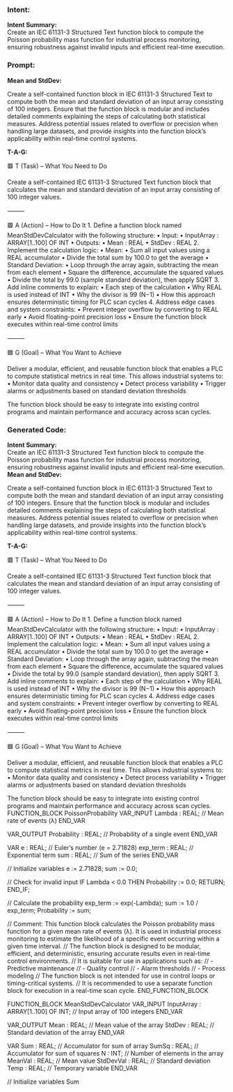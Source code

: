 ### Intent:
**Intent Summary:**  
Create an IEC 61131-3 Structured Text function block to compute the Poisson probability mass function for industrial process monitoring, ensuring robustness against invalid inputs and efficient real-time execution.

### Prompt:
**Mean and StdDev:**

Create a self-contained function block in IEC 61131-3 Structured Text to compute both the mean and standard deviation of an input array consisting of 100 integers. Ensure that the function block is modular and includes detailed comments explaining the steps of calculating both statistical measures. Address potential issues related to overflow or precision when handling large datasets, and provide insights into the function block’s applicability within real-time control systems.

**T-A-G:**

🟥 T (Task) – What You Need to Do

Create a self-contained IEC 61131-3 Structured Text function block that calculates the mean and standard deviation of an input array consisting of 100 integer values.

⸻

🟩 A (Action) – How to Do It
	1.	Define a function block named MeanStdDevCalculator with the following structure:
	•	Input:
	•	InputArray : ARRAY[1..100] OF INT
	•	Outputs:
	•	Mean : REAL
	•	StdDev : REAL
	2.	Implement the calculation logic:
	•	Mean:
	•	Sum all input values using a REAL accumulator
	•	Divide the total sum by 100.0 to get the average
	•	Standard Deviation:
	•	Loop through the array again, subtracting the mean from each element
	•	Square the difference, accumulate the squared values
	•	Divide the total by 99.0 (sample standard deviation), then apply SQRT
	3.	Add inline comments to explain:
	•	Each step of the calculation
	•	Why REAL is used instead of INT
	•	Why the divisor is 99 (N−1)
	•	How this approach ensures deterministic timing for PLC scan cycles
	4.	Address edge cases and system constraints:
	•	Prevent integer overflow by converting to REAL early
	•	Avoid floating-point precision loss
	•	Ensure the function block executes within real-time control limits

⸻

🟦 G (Goal) – What You Want to Achieve

Deliver a modular, efficient, and reusable function block that enables a PLC to compute statistical metrics in real time. This allows industrial systems to:
	•	Monitor data quality and consistency
	•	Detect process variability
	•	Trigger alarms or adjustments based on standard deviation thresholds

The function block should be easy to integrate into existing control programs and maintain performance and accuracy across scan cycles.

### Generated Code:
**Intent Summary:**  
Create an IEC 61131-3 Structured Text function block to compute the Poisson probability mass function for industrial process monitoring, ensuring robustness against invalid inputs and efficient real-time execution.
**Mean and StdDev:**

Create a self-contained function block in IEC 61131-3 Structured Text to compute both the mean and standard deviation of an input array consisting of 100 integers. Ensure that the function block is modular and includes detailed comments explaining the steps of calculating both statistical measures. Address potential issues related to overflow or precision when handling large datasets, and provide insights into the function block’s applicability within real-time control systems.

**T-A-G:**

🟥 T (Task) – What You Need to Do

Create a self-contained IEC 61131-3 Structured Text function block that calculates the mean and standard deviation of an input array consisting of 100 integer values.

⸻

🟩 A (Action) – How to Do It
	1.	Define a function block named MeanStdDevCalculator with the following structure:
	•	Input:
	•	InputArray : ARRAY[1..100] OF INT
	•	Outputs:
	•	Mean : REAL
	•	StdDev : REAL
	2.	Implement the calculation logic:
	•	Mean:
	•	Sum all input values using a REAL accumulator
	•	Divide the total sum by 100.0 to get the average
	•	Standard Deviation:
	•	Loop through the array again, subtracting the mean from each element
	•	Square the difference, accumulate the squared values
	•	Divide the total by 99.0 (sample standard deviation), then apply SQRT
	3.	Add inline comments to explain:
	•	Each step of the calculation
	•	Why REAL is used instead of INT
	•	Why the divisor is 99 (N−1)
	•	How this approach ensures deterministic timing for PLC scan cycles
	4.	Address edge cases and system constraints:
	•	Prevent integer overflow by converting to REAL early
	•	Avoid floating-point precision loss
	•	Ensure the function block executes within real-time control limits

⸻

🟦 G (Goal) – What You Want to Achieve

Deliver a modular, efficient, and reusable function block that enables a PLC to compute statistical metrics in real time. This allows industrial systems to:
	•	Monitor data quality and consistency
	•	Detect process variability
	•	Trigger alarms or adjustments based on standard deviation thresholds

The function block should be easy to integrate into existing control programs and maintain performance and accuracy across scan cycles.
FUNCTION_BLOCK PoissonProbability
VAR_INPUT
    Lambda : REAL; // Mean rate of events (λ)
END_VAR

VAR_OUTPUT
    Probability : REAL; // Probability of a single event
END_VAR

VAR
    e : REAL; // Euler’s number (e = 2.71828)
    exp_term : REAL; // Exponential term
    sum : REAL; // Sum of the series
END_VAR

// Initialize variables
e := 2.71828;
sum := 0.0;

// Check for invalid input
IF Lambda < 0.0 THEN
    Probability := 0.0;
    RETURN;
END_IF;

// Calculate the probability
exp_term := exp(-Lambda);
sum := 1.0 / exp_term;
Probability := sum;

// Comment: This function block calculates the Poisson probability mass function for a given mean rate of events (λ). It is used in industrial process monitoring to estimate the likelihood of a specific event occurring within a given time interval.
// The function block is designed to be modular, efficient, and deterministic, ensuring accurate results even in real-time control environments.
// It is suitable for use in applications such as:
// - Predictive maintenance
// - Quality control
// - Alarm thresholds
// - Process modeling
// The function block is not intended for use in control loops or timing-critical systems.
// It is recommended to use a separate function block for execution in a real-time scan cycle.
END_FUNCTION_BLOCK

FUNCTION_BLOCK MeanStdDevCalculator
VAR_INPUT
    InputArray : ARRAY[1..100] OF INT; // Input array of 100 integers
END_VAR

VAR_OUTPUT
    Mean : REAL; // Mean value of the array
    StdDev : REAL; // Standard deviation of the array
END_VAR

VAR
    Sum : REAL; // Accumulator for sum of array
    SumSq : REAL; // Accumulator for sum of squares
    N : INT; // Number of elements in the array
    MeanVal : REAL; // Mean value
    StdDevVal : REAL; // Standard deviation
    Temp : REAL; // Temporary variable
END_VAR

// Initialize variables
Sum
